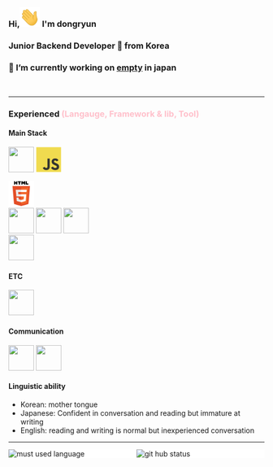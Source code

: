 <link rel="stylesheet" href="https://cdn.jsdelivr.net/gh/devicons/devicon@v2.12.0/devicon.min.css">

### Hi,<img src="https://raw.githubusercontent.com/ABSphreak/ABSphreak/master/gifs/Hi.gif" width="40px" /> I'm dongryun

### Junior Backend Developer 🚀 from Korea

### 🔭 I’m currently working on [empty]() in japan

<br/>

<hr/>

### Experienced <span style="color: pink">(Langauge, Framework & lib, Tool)</span>

#### Main Stack
<p>
    <img src="https://cdn.jsdelivr.net/gh/devicons/devicon/icons/java/java-original-wordmark.svg" width="50" height="50"/>
    <img src="https://raw.githubusercontent.com/devicons/devicon/master/icons/javascript/javascript-original.svg" alt="javascript" width="50" height="50"/>
<div class="tech-stack2">
    <img src="https://raw.githubusercontent.com/devicons/devicon/master/icons/html5/html5-original-wordmark.svg" alt="html5" width="50" height="50"/> 
</div>
<div class="tech-stack3">
    <img src='https://cdn.jsdelivr.net/gh/devicons/devicon/icons/spring/spring-original-wordmark.svg' width="50" height="50">
    <img src='https://cdn.jsdelivr.net/gh/devicons/devicon/icons/nodejs/nodejs-original-wordmark.svg' width="50" height="50">
    <img src='https://cdn.jsdelivr.net/gh/devicons/devicon/icons/express/express-original-wordmark.svg' width="50" height="50">
</div>
<div class="tech-stack4" style="margin-bottom: 1rem">
    <img src='https://cdn.jsdelivr.net/gh/devicons/devicon/icons/docker/docker-plain-wordmark.svg' width="50" height="50">
</div>

#### ETC
<div class="tech-stack5" style="margin-bottom: 1rem">
    <img src='https://cdn.jsdelivr.net/gh/devicons/devicon/icons/amazonwebservices/amazonwebservices-original-wordmark.svg' width="50" height="50">
</div>

#### Communication
<div class="tech-stack6" style="margin-bottom: 1rem">
    <img src='https://cdn.jsdelivr.net/gh/devicons/devicon/icons/slack/slack-original-wordmark.svg' width="50" height="50">
    <img src='https://cdn.jsdelivr.net/gh/devicons/devicon/icons/github/github-original-wordmark.svg' width="50" height="50">
</div>

#### Linguistic ability
- Korean: mother tongue
- Japanese: Confident in conversation and reading but immature at writing
- English: reading and writing is normal but inexperienced conversation

<hr/>
<div style="display: flex; align-items: center; background-color: white;">
    <img src="" style="width:50%;" alt="must used language" />
    <img width="50%" src="" style="width:50%;" alt="git hub status" />
</div>
<br/>
<br/>
